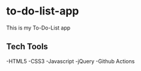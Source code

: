 # to-do-list-app
This is my To-Do-List app


## Tech Tools
-HTML5
-CSS3
-Javascript
-jQuery
-Github Actions
